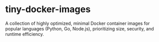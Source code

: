 # tiny-docker-images
A collection of highly optimized, minimal Docker container images for popular languages (Python, Go, Node.js), prioritizing size, security, and runtime efficiency.
